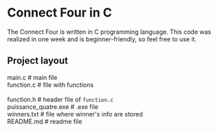 # Connect Four in C

The Connect Four is written in C programming language. This code was realized in one week and is beginner-friendly, so feel free to use it.

## Project layout
  
  main.c                        #  main file <br>
  function.c                    #  file with functions <br>         
  function.h                    #  header file of `function.c` <br>
  puissance_quatre.exe          #  .exe file <br>
  winners.txt                   #  file where winner's info are stored <br>
  README.md                     #  readme file

